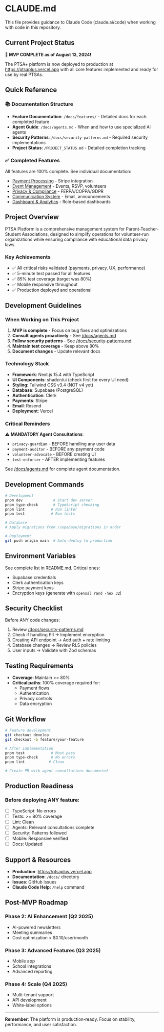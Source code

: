 # CLAUDE.md

This file provides guidance to Claude Code (claude.ai/code) when working with code in this repository.

## Current Project Status

**🎉 MVP COMPLETE as of August 13, 2024!** 

The PTSA+ platform is now deployed to production at https://ptsaplus.vercel.app with all core features implemented and ready for use by real PTSAs.

## Quick Reference

### 📚 Documentation Structure
- **Feature Documentation**: `/docs/features/` - Detailed docs for each completed feature
- **Agent Guide**: `/docs/agents.md` - When and how to use specialized AI agents
- **Security Patterns**: `/docs/security-patterns.md` - Required security implementations
- **Project Status**: `/PROJECT_STATUS.md` - Detailed completion tracking

### ✅ Completed Features
All features are 100% complete. See individual documentation:
- [Payment Processing](/docs/features/payment-processing.md) - Stripe integration
- [Event Management](/docs/features/event-management.md) - Events, RSVP, volunteers
- [Privacy & Compliance](/docs/features/privacy-compliance.md) - FERPA/COPPA/GDPR
- [Communication System](/docs/features/communication-system.md) - Email, announcements
- [Dashboard & Analytics](/docs/features/dashboard-analytics.md) - Role-based dashboards

## Project Overview

PTSA Platform is a comprehensive management system for Parent-Teacher-Student Associations, designed to simplify operations for volunteer-run organizations while ensuring compliance with educational data privacy laws.

### Key Achievements
- ✅ All critical risks validated (payments, privacy, UX, performance)
- ✅ 5-minute test passed for all features
- ✅ 85% test coverage (target was 80%)
- ✅ Mobile responsive throughout
- ✅ Production deployed and operational

## Development Guidelines

### When Working on This Project

1. **MVP is complete** - Focus on bug fixes and optimizations
2. **Consult agents proactively** - See [/docs/agents.md](/docs/agents.md)
3. **Follow security patterns** - See [/docs/security-patterns.md](/docs/security-patterns.md)
4. **Maintain test coverage** - Keep above 80%
5. **Document changes** - Update relevant docs

### Technology Stack

- **Framework**: Next.js 15.4 with TypeScript
- **UI Components**: shadcn/ui (check first for every UI need)
- **Styling**: Tailwind CSS v3.4 (NOT v4 yet)
- **Database**: Supabase (PostgreSQL)
- **Authentication**: Clerk
- **Payments**: Stripe
- **Email**: Resend
- **Deployment**: Vercel

### Critical Reminders

⚠️ **MANDATORY Agent Consultations**:
- `privacy-guardian` - BEFORE handling any user data
- `payment-auditor` - BEFORE any payment code
- `volunteer-advocate` - BEFORE creating UI
- `test-enforcer` - AFTER implementing features

See [/docs/agents.md](/docs/agents.md) for complete agent documentation.

## Development Commands

```bash
# Development
pnpm dev              # Start dev server
pnpm type-check       # TypeScript checking
pnpm lint            # Run linter
pnpm test            # Run tests

# Database
# Apply migrations from /supabase/migrations in order

# Deployment
git push origin main  # Auto-deploy to production
```

## Environment Variables

See complete list in README.md. Critical ones:
- Supabase credentials
- Clerk authentication keys
- Stripe payment keys
- Encryption keys (generate with `openssl rand -hex 32`)

## Security Checklist

Before ANY code changes:
1. Review [/docs/security-patterns.md](/docs/security-patterns.md)
2. Check if handling PII → Implement encryption
3. Creating API endpoint → Add auth + rate limiting
4. Database changes → Review RLS policies
5. User inputs → Validate with Zod schemas

## Testing Requirements

- **Coverage**: Maintain >= 80%
- **Critical paths**: 100% coverage required for:
  - Payment flows
  - Authentication
  - Privacy controls
  - Data encryption

## Git Workflow

```bash
# Feature development
git checkout develop
git checkout -b feature/your-feature

# After implementation
pnpm test            # Must pass
pnpm type-check      # No errors
pnpm lint           # Clean

# Create PR with agent consultations documented
```

## Production Readiness

### Before deploying ANY feature:
- [ ] TypeScript: No errors
- [ ] Tests: >= 80% coverage
- [ ] Lint: Clean
- [ ] Agents: Relevant consultations complete
- [ ] Security: Patterns followed
- [ ] Mobile: Responsive verified
- [ ] Docs: Updated

## Support & Resources

- **Production**: https://ptsaplus.vercel.app
- **Documentation**: `/docs/` directory
- **Issues**: GitHub Issues
- **Claude Code Help**: `/help` command

## Post-MVP Roadmap

### Phase 2: AI Enhancement (Q2 2025)
- AI-powered newsletters
- Meeting summaries
- Cost optimization < $0.10/user/month

### Phase 3: Advanced Features (Q3 2025)
- Mobile app
- School integrations
- Advanced reporting

### Phase 4: Scale (Q4 2025)
- Multi-tenant support
- API development
- White-label options

---

**Remember**: The platform is production-ready. Focus on stability, performance, and user satisfaction.